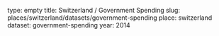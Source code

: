type: empty
title: Switzerland / Government Spending
slug: places/switzerland/datasets/government-spending
place: switzerland
dataset: government-spending
year: 2014
